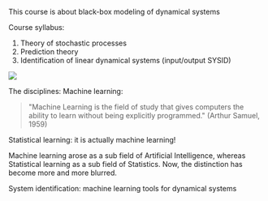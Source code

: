 
This course is about black-box modeling of dynamical systems 

Course syllabus: 

1. Theory of stochastic processes 
2. Prediction theory 
3. Identification of linear dynamical systems (input/output SYSID)

![](images/Pasted%20image%2020240225170401.png)

The disciplines: Machine learning: 

> "Machine Learning is the field of study that gives computers the ability to learn without being explicitly programmed." (Arthur Samuel, 1959) 

Statistical learning: it is actually machine learning! 

Machine learning arose as a sub field of Artificial Intelligence, whereas Statistical learning as a sub field of Statistics. Now, the distinction has become more and more blurred. 

System identification: machine learning tools for dynamical systems








